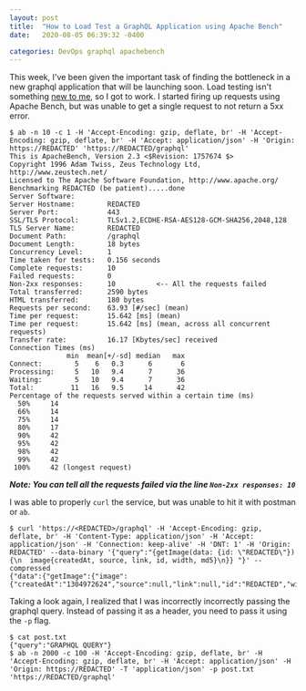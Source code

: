 ```yaml
---
layout: post
title:  "How to Load Test a GraphQL Application using Apache Bench"
date:   2020-08-05 06:39:32 -0400

categories: DevOps graphql apachebench
---
```


This week, I've been given the important task of finding the bottleneck in a new graphql application that will be launching soon. Load testing isn't something [new to me][magento-loadtest], so I got to work. I started firing up requests using Apache Bench, but was unable to get a single request to not return a 5xx error.

```
$ ab -n 10 -c 1 -H 'Accept-Encoding: gzip, deflate, br' -H 'Accept-Encoding: gzip, deflate, br' -H 'Accept: application/json' -H 'Origin: https://REDACTED' 'https://REDACTED/graphql'
This is ApacheBench, Version 2.3 <$Revision: 1757674 $>
Copyright 1996 Adam Twiss, Zeus Technology Ltd, http://www.zeustech.net/
Licensed to The Apache Software Foundation, http://www.apache.org/
Benchmarking REDACTED (be patient).....done
Server Software:
Server Hostname:        REDACTED
Server Port:            443
SSL/TLS Protocol:       TLSv1.2,ECDHE-RSA-AES128-GCM-SHA256,2048,128
TLS Server Name:        REDACTED
Document Path:          /graphql
Document Length:        18 bytes
Concurrency Level:      1
Time taken for tests:   0.156 seconds
Complete requests:      10
Failed requests:        0
Non-2xx responses:      10			<-- All the requests failed
Total transferred:      2590 bytes
HTML transferred:       180 bytes
Requests per second:    63.93 [#/sec] (mean)
Time per request:       15.642 [ms] (mean)
Time per request:       15.642 [ms] (mean, across all concurrent requests)
Transfer rate:          16.17 [Kbytes/sec] received
Connection Times (ms)
              min  mean[+/-sd] median   max
Connect:        5    6   0.3      6       6
Processing:     5   10   9.4      7      36
Waiting:        5   10   9.4      7      36
Total:         11   16   9.5     14      42
Percentage of the requests served within a certain time (ms)
  50%     14
  66%     14
  75%     14
  80%     17
  90%     42
  95%     42
  98%     42
  99%     42
 100%     42 (longest request)
```

***Note: You can tell all the requests failed via the line `Non-2xx responses: 10`***

I was able to properly `curl` the service, but was unable to hit it with postman or `ab`.
```
$ curl 'https://<REDACTED>/graphql' -H 'Accept-Encoding: gzip, deflate, br' -H 'Content-Type: application/json' -H 'Accept: application/json' -H 'Connection: keep-alive' -H 'DNT: 1' -H 'Origin: REDACTED' --data-binary '{"query":"{getImage(data: {id: \"REDACTED\"}){\n  image{createdAt, source, link, id, width, md5}\n}} "}' --compressed
{"data":{"getImage":{"image":{"createdAt":"1304972624","source":null,"link":null,"id":"REDACTED","width":900,"md5":"REDACTED"}}}}
```

Taking a look again, I realized that I was incorrectly incorrectly passing the graphql query. Instead of passing it as a header, you need to pass it using the `-p` flag.

```
$ cat post.txt
{"query":"GRAPHQL QUERY"}
$ ab -n 2000 -c 100 -H 'Accept-Encoding: gzip, deflate, br' -H 'Accept-Encoding: gzip, deflate, br' -H 'Accept: application/json' -H 'Origin: https://REDACTED' -T 'application/json' -p post.txt 'https://REDACTED/graphql'
```

[magento-loadtest]: https://www.dolah.dev/devops/magento/2018/10/02/magento-load-test.html
